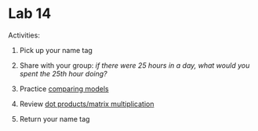 # Lab 14

Activities:

1. Pick up your name tag

2. Share with your group: *if there were 25 hours in a day, what would you spent the 25th hour doing?*

3. Practice [comparing models](./model-comparison)

4. Review [dot products/matrix multiplication](./dot-product-matrix-multiplication)

5. Return your name tag